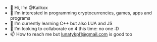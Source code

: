 - 👋 Hi, I’m @Kailkox
- 👀 I’m interested in programming cryptocurrencies, games, apps and programs
- 🌱 I’m currently learning C++ but also LUA and JS
- 💞️ I’m looking to collaborate on 4 this time: no one :D
- 📫 How to reach me but lunatykpl1@gmail.com is good too

<!---
Kailkox/Kailkox is a ✨ special ✨ repository because its `README.md` (this file) appears on your GitHub profile.
You can click the Preview link to take a look at your changes.
--->
